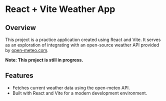 # React + Vite Weather App

## Overview

This project is a practice application created using React and Vite. It serves as an exploration of integrating with an open-source weather API provided by [open-meteo.com](https://open-meteo.com/).

**Note: This project is still in progress.**

## Features

- Fetches current weather data using the open-meteo API.
- Built with React and Vite for a modern development environment.



